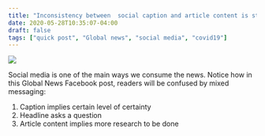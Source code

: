 ```yaml
---
title: "Inconsistency between  social caption and article content is still misinformation"
date: 2020-05-28T10:35:07-04:00
draft: false
tags: ["quick post", "Global news", "social media", "covid19"]
---
```


![](/images/QP-2020-05-28-web.png)

Social media is one of the main ways we consume the news. Notice how in this Global News Facebook post, readers will be confused by mixed messaging:

1. Caption implies certain level of certainty
2. Headline asks a question
3. Article content implies more research to be done
